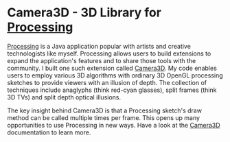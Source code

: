 Camera3D - 3D Library for [Processing](http://processing.org)
=============================================================

[Processing](http://processing.org) is a Java application popular with artists and creative technologists like myself. Processing allows users to build extensions to expand the application's features and to share those tools with the community. I built one such extension called [Camera3D](http://ixora.io/projects/camera-3D/). My code enables users to employ various 3D algorithms with ordinary 3D OpenGL processing sketches to provide viewers with an illusion of depth. The collection of techniques include anaglyphs (think red-cyan glasses), split frames (think 3D TVs) and split depth optical illusions.

The key insight behind Camera3D is that a Processing sketch's draw method can be called multiple times per frame. This opens up many opportunities to use Processing in new ways. Have a look at the [Camera3D](http://ixora.io/projects/camera-3D/) documentation to learn more.
